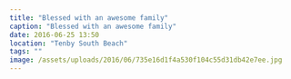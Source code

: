 ```yaml
---
title: "Blessed with an awesome family"
caption: "Blessed with an awesome family"
date: 2016-06-25 13:50
location: "Tenby South Beach"
tags: ""
image: /assets/uploads/2016/06/735e16d1f4a530f104c55d31db42e7ee.jpg
---
```


